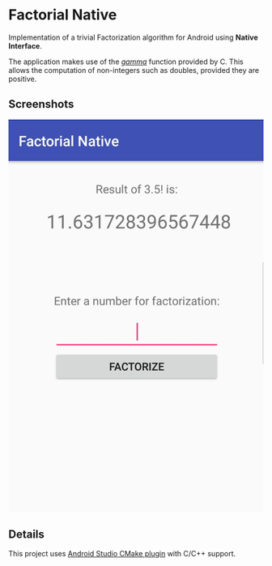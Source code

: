 # Factorial Native

Implementation of a trivial Factorization algorithm for Android using **Native Interface**.


The application makes use of the [*gamma*](https://en.wikipedia.org/wiki/Gamma_function) function provided by C. This allows the computation of non-integers such as doubles, provided they are positive.



Screenshots
-----------
![screenshot](screenshot.jpg)

Details
-------
This project uses [Android Studio CMake plugin](http://tools.android.com/tech-docs/external-c-builds) with C/C++ support.
